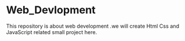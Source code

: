 # Web_Devlopment
This repository is about web development .we will create Html Css and JavaScript related small project here.
